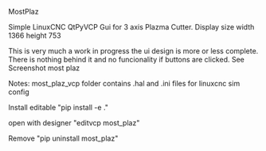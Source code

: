 MostPlaz

Simple LinuxCNC QtPyVCP Gui for 3 axis Plazma Cutter. Display size width 1366 height 753

This is very much a work in progress the ui design is more or less complete. There is nothing behind it and no funcionality if buttons are clicked. See Screenshot most plaz

Notes: most_plaz_vcp folder contains .hal and .ini files for linuxcnc sim config

Install editable "pip install -e ."

open with designer "editvcp most_plaz"

Remove "pip uninstall most_plaz"


